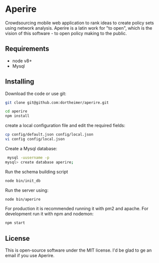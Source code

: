 # Aperire

Crowdsourcing mobile web application to rank ideas to create policy sets using network analysis. Aperire is a latin work for "to open", which is the vision of this software - to open policy making to the public.

## Requirements

* node v8+
* Mysql

## Installing

Download the code or use git:

```bash
git clone git@github.com:dortheimer/aperire.git

cd aperire
npm install
```

create a local configuration file and edit the required fields:

```bash
cp config/default.json config/local.json
vi config config/local.json
```

Create a Mysql database:

```bash
 mysql -uusername -p
mysql> create database aperire;
```

Run the schema building script

```bash
node bin/init_db
```

Run the server using:

```bash
node bin/aperire
```

For production it is recommended running it with pm2 and apache.
For development run it with npm and nodemon:

```bash
npm start
```

## License

This is open-source software under the MIT license.
I'd be glad to ge an email if you use Aperire.